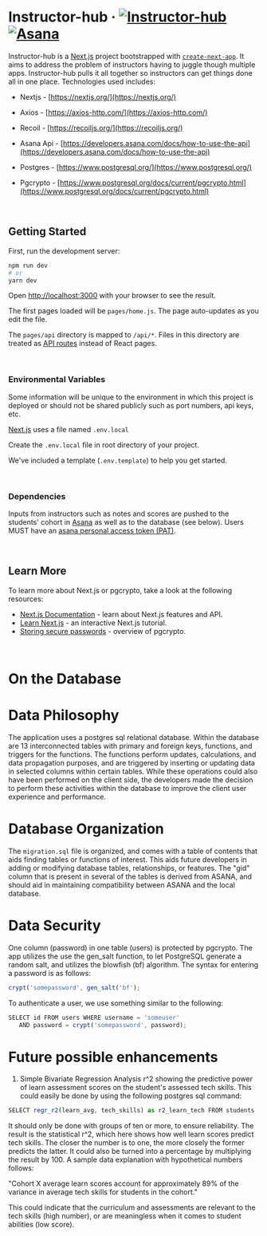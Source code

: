 # Instructor-hub &middot; [![Instructor-hub](https://img.shields.io/badge/Instructor--hub-Galvanize-brightgreen)](https://github.com/gschool-blue-ocean/instructor-hub) [![Asana](https://img.shields.io/badge/Asana-API-ff6974)](https://developers.asana.com/docs/how-to-use-the-api)

Instructor-hub is a [Next.js](https://nextjs.org/) project bootstrapped with [`create-next-app`](https://github.com/vercel/next.js/tree/canary/packages/create-next-app). It aims to address the problem of instructors having to juggle though multiple apps. Instructor-hub pulls it all together so instructors can get things done all in one place.
Technologies used includes:

- Nextjs - [https://nextjs.org/](https://nextjs.org/)

- Axios - [https://axios-http.com/](https://axios-http.com/)

- Recoil - [https://recoiljs.org/](https://recoiljs.org/)

- Asana Api -  [https://developers.asana.com/docs/how-to-use-the-api](https://developers.asana.com/docs/how-to-use-the-api)

- Postgres - [https://www.postgresql.org/](https://www.postgresql.org/)

- Pgcrypto - [https://www.postgresql.org/docs/current/pgcrypto.html](https://www.postgresql.org/docs/current/pgcrypto.html)

<br>

## Getting Started

First, run the development server:

```bash
npm run dev
# or
yarn dev
```

Open [http://localhost:3000](http://localhost:3000) with your browser to see the result.

The first pages loaded will be `pages/home.js`. The page auto-updates as you edit the file.

The `pages/api` directory is mapped to `/api/*`. Files in this directory are treated as [API routes](https://nextjs.org/docs/api-routes/introduction) instead of React pages.

<br>

### Environmental Variables

Some information will be unique to the environment in which this project is deployed or should not be shared publicly such as port numbers, api keys, etc.

[Next.js](https://nextjs.org/) uses a file named `.env.local`

Create the `.env.local` file in root directory of your project.

We've included a template (`.env.template`) to help you get started.

<br>

### Dependencies

Inputs from instructors such as notes and scores are pushed to the students' cohort in [Asana](https://developers.asana.com) as well as to the database (see below). Users MUST have an [asana personal access token (PAT)](https://developers.asana.com/docs/personal-access-token). 


<br>

## Learn More

To learn more about Next.js or pgcrypto, take a look at the following resources:

- [Next.js Documentation](https://nextjs.org/docs) - learn about Next.js features and API.
- [Learn Next.js](https://nextjs.org/learn) - an interactive Next.js tutorial.
- [Storing secure passwords](https://x-team.com/blog/storing-secure-passwords-with-postgresql/) - overview of pgcrypto.


<br>

# On the Database

# Data Philosophy

The application uses a postgres sql relational database. Within the database are 13 interconnected tables with primary and foreign keys, functions, and triggers for the functions.  The functions perform updates, calculations, and data propagation purposes, and are triggered by inserting or updating data in selected columns within certain tables. While these operations could also have been performed on the client side, the developers made the decision to perform these activities within the database to improve the client user experience and performance.

# Database Organization

The `migration.sql` file is organized, and comes with a table of contents that aids finding tables or functions of interest. This aids future developers in adding or modifying database tables, relationships, or features.  The "gid" column that is present in several of the tables is derived from ASANA, and should aid in maintaining compatibility between ASANA and the local database.  

# Data Security

One column (password) in one table (users) is protected by pgcrypto.  The app utilizes the use the gen_salt function, to let PostgreSQL generate a random salt, and utilizes the blowfish (bf) algorithm. The syntax for entering a password is as follows:  

```javascript
crypt('somepassword', gen_salt('bf');
```
To authenticate a user, we use something similar to the following:
```javascript
SELECT id FROM users WHERE username = 'someuser'
   AND password = crypt('somepassword', password);
```

# Future possible enhancements

1. Simple Bivariate Regression Analysis r^2 showing the predictive power of learn assessment scores on the student's assessed tech skills.  This could easily be done by using the following postgres sql command:
```javascript
SELECT regr_r2(learn_avg, tech_skills) as r2_learn_tech FROM students
```
It should only be done with groups of ten or more, to ensure reliability.  The result is the statistical r^2, which here shows how well learn scores predict tech skills.  The closer the number is to one, the more closely the former predicts the latter. It could also be turned into a percentage by multiplying the result by 100. A sample data explanation with hypothetical numbers follows:

"Cohort X average learn scores account for approximately 89% of the variance in average tech skills for students in the cohort."

This could indicate that the curriculum and assessments are relevant to the tech skills (high number), or are meaningless when it comes to student abilities (low score).
